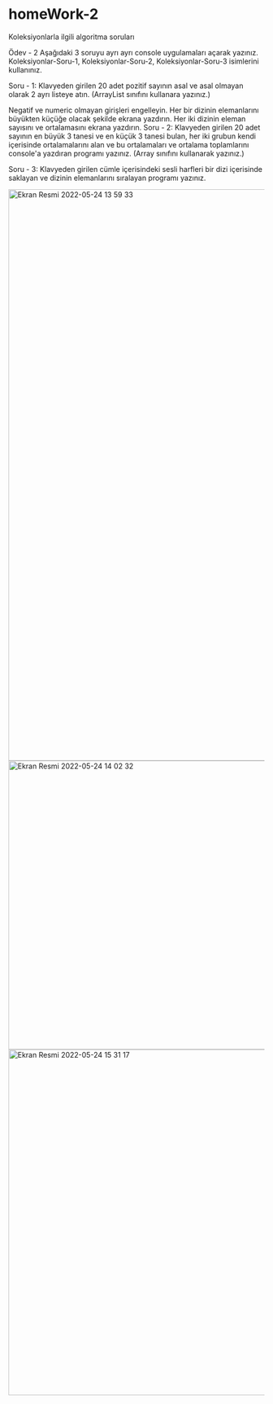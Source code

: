 # homeWork-2
Koleksiyonlarla ilgili algoritma soruları


Ödev - 2
Aşağıdaki 3 soruyu ayrı ayrı console uygulamaları açarak yazınız. Koleksiyonlar-Soru-1, Koleksiyonlar-Soru-2, Koleksiyonlar-Soru-3 isimlerini kullanınız.

Soru - 1: Klavyeden girilen 20 adet pozitif sayının asal ve asal olmayan olarak 2 ayrı listeye atın. (ArrayList sınıfını kullanara yazınız.)

Negatif ve numeric olmayan girişleri engelleyin.
Her bir dizinin elemanlarını büyükten küçüğe olacak şekilde ekrana yazdırın.
Her iki dizinin eleman sayısını ve ortalamasını ekrana yazdırın.
Soru - 2: Klavyeden girilen 20 adet sayının en büyük 3 tanesi ve en küçük 3 tanesi bulan, her iki grubun kendi içerisinde ortalamalarını alan ve bu ortalamaları ve ortalama toplamlarını console'a yazdıran programı yazınız. (Array sınıfını kullanarak yazınız.)

Soru - 3: Klavyeden girilen cümle içerisindeki sesli harfleri bir dizi içerisinde saklayan ve dizinin elemanlarını sıralayan programı yazınız.



<img width="1122" alt="Ekran Resmi 2022-05-24 13 59 33" src="https://user-images.githubusercontent.com/105243448/170035425-98af13c6-688f-4526-adf8-24e58a325760.png">

<img width="567" alt="Ekran Resmi 2022-05-24 14 02 32" src="https://user-images.githubusercontent.com/105243448/170035440-1994c568-1c94-4cb3-8fe0-55962b740ed4.png">

<img width="679" alt="Ekran Resmi 2022-05-24 15 31 17" src="https://user-images.githubusercontent.com/105243448/170035459-221251f5-851d-4f9f-8346-ea3d5b0cdb3d.png">



